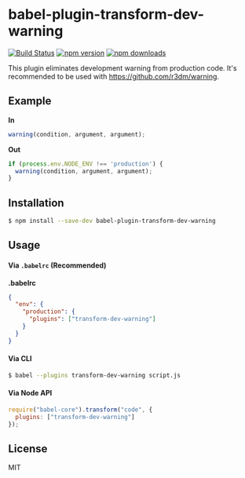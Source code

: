 # babel-plugin-transform-dev-warning

[![Build Status](https://travis-ci.org/oliviertassinari/babel-plugin-transform-dev-warning.svg?branch=master)](https://travis-ci.org/oliviertassinari/babel-plugin-transform-dev-warning)
[![npm version](https://img.shields.io/npm/v/babel-plugin-transform-dev-warning.svg?style=flat-square)](https://www.npmjs.com/package/babel-plugin-transform-dev-warning)
[![npm downloads](https://img.shields.io/npm/dm/babel-plugin-transform-dev-warning.svg?style=flat-square)](https://www.npmjs.com/package/babel-plugin-transform-dev-warning)

This plugin eliminates development warning from production code.
It's recommended to be used with https://github.com/r3dm/warning.

## Example

**In**
```js
warning(condition, argument, argument);
```

**Out**
```js
if (process.env.NODE_ENV !== 'production') {
  warning(condition, argument, argument);
}
```

## Installation

```sh
$ npm install --save-dev babel-plugin-transform-dev-warning
```

## Usage

#### Via `.babelrc` (Recommended)

**.babelrc**

```json
{
  "env": {
    "production": {
      "plugins": ["transform-dev-warning"]
    }
  }
}
```

#### Via CLI

```sh
$ babel --plugins transform-dev-warning script.js
```

#### Via Node API

```js
require("babel-core").transform("code", {
  plugins: ["transform-dev-warning"]
});
```

## License

MIT
